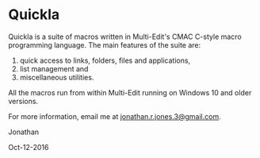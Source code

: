 # Quickla 

Quickla is a suite of macros written in Multi-Edit's CMAC C-style macro programming
language. The main features of the suite are:

1. quick access to links, folders, files and applications,
2. list management and
3. miscellaneous utilities.

All the macros run from within Multi-Edit running on Windows 10 and older versions.

For more information, email me at jonathan.r.jones.3@gmail.com.




Jonathan

Oct-12-2016
